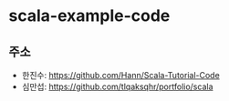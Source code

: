 # scala-example-code

## 주소 ##
- 한진수: https://github.com/Hann/Scala-Tutorial-Code
- 심만섭: https://github.com/tlqaksqhr/portfolio/scala
